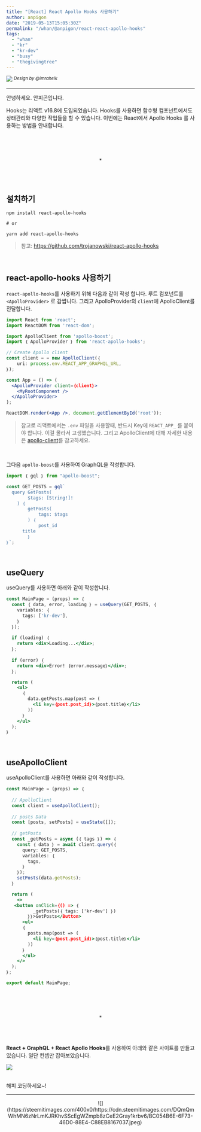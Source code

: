 ```yaml
---
title: "[React] React Apollo Hooks 사용하기"
author: anpigon
date: "2019-05-13T15:05:30Z"
permalink: "/whan/@anpigon/react-react-apollo-hooks"
tags:
  - "whan"
  - "kr"
  - "kr-dev"
  - "busy"
  - "thegivingtree"
---
```

![](https://steemitimages.com/0x0/https://cdn.steemitimages.com/DQmXtBYt3kXFAhrVjuGUGa5TQrgUZ2nL8npNsg67WYqZQ57/11A557AA-ADD4-484C-AD9E-FCD37D09C38B.jpeg)
<sup>*Design by &#64;&#105;mrahelk*</sup>
***

안녕하세요. 안피곤입니다.

Hooks는 리액트 v16.8에 도입되었습니다. Hooks를 사용하면 함수형 컴포넌트에서도 상태관리와 다양한 작업들을 할 수 있습니다. 이번에는 React에서 Apollo Hooks 를 사용하는 방법을 안내합니다.

&nbsp;

<br><center>*</center><br>

&nbsp;

## 설치하기
```
npm install react-apollo-hooks

# or

yarn add react-apollo-hooks
```
> 참고: https://github.com/trojanowski/react-apollo-hooks

&nbsp;

## react-apollo-hooks 사용하기

`react-apollo-hooks`를 사용하기 위해 다음과 같이 작성 합니다. 루트 컴포넌트를 `<ApolloProvider>` 로 감쌉니다. 그리고 ApolloProvider의 `client`에 ApolloClient를 전달합니다.

```jsx
import React from 'react';
import ReactDOM from 'react-dom';

import ApolloClient from 'apollo-boost';
import ｛ ApolloProvider ｝ from 'react-apollo-hooks';

// Create Apollo client
const client = = new ApolloClient(｛
	uri: process.env.REACT_APP_GRAPHQL_URL,
｝);

const App = () => (
  <ApolloProvider client=｛client｝>
  	<MyRootComponent />
  </ApolloProvider>
);

ReactDOM.render(<App />, document.getElementById('root'));
```

> 참고로 리액트에서는 `.env` 파일을 사용할때, 반드시 Key에 `REACT_APP_` 를 붙여야 합니다. 이걸 몰라서 고생했습니다. 그리고 ApolloClient에 대해 자세한 내용은 [apollo-client](https://github.com/apollographql/apollo-client)를 참고하세요.

&nbsp;

그다음 `apollo-boost`를 사용하여 GraphQL을 작성합니다.

```jsx
import ｛ gql ｝ from "apollo-boost";

const GET_POSTS = gql`
  query GetPosts(
		$tags: [String!]!
	) ｛
		getPosts(
			tags: $tags
		) ｛
			post_id
      title
		｝
｝`;
```

&nbsp;

## useQuery

useQuery를 사용하면 아래와 같이 작성합니다.

```jsx
const MainPage = (props) => ｛
  const ｛ data, error, loading ｝ = useQuery(GET_POSTS, ｛
    variables: ｛
      tags: ['kr-dev'],
    ｝
  ｝);
	
  if (loading) ｛
    return <div>Loading...</div>;
  ｝;
  
  if (error) ｛
    return <div>Error! ｛error.message｝</div>;
  ｝;

  return (
    <ul>
      ｛
      	data.getPosts.map(post => (
      	  <li key=｛post.post_id｝>｛post.title｝</li>
      	))
      ｝
    </ul>
  );
｝
```

&nbsp;

## useApolloClient

useApolloClient를 사용하면 아래와 같이 작성합니다.

```jsx
const MainPage = (props) => ｛
	
  // ApolloClient
  const client = useApolloClient();
	
  // posts Data
  const [posts, setPosts] = useState([]);
	
  // getPosts
  const _getPosts = async (｛ tags ｝) => ｛
    const ｛ data ｝ = await client.query(｛
      query: GET_POSTS,
      variables: ｛
        tags,
      ｝
    ｝);
    setPosts(data.getPosts);
  ｝

  return (
    <>
   <button onClick=｛() => ｛
          _getPosts(｛ tags: ['kr-dev'] ｝)
        ｝｝>GetPosts</Button>
      <ul>
      ｛
        posts.map(post => (
          <li key=｛post.post_id｝>｛post.title｝</li>
        ))
      ｝
      </ul>
    </>
  );
｝;

export default MainPage;
```

&nbsp;

<br><center>*</center><br>

&nbsp;

**React + GraphQL + React Apollo Hooks**를 사용하여 아래와 같은 사이트를 만들고 있습니다. 일단 컨셉만 잡아보았습니다.

[![](https://cdn.steemitimages.com/DQmfS8dzQgRekWMnnKi4uqJDmctpTzViC3VuS8ZtaC8ZsX7/％E1％84％89％E1％85％B3％E1％84％8F％E1％85％B3％E1％84％85％E1％85％B5％E1％86％AB％E1％84％89％E1％85％A3％E1％86％BA％202019-05-13％20％E1％84％8B％E1％85％A9％E1％84％92％E1％85％AE％201.17.31.png)](https://anpigon.github.io/steemit-community/)




<br>해피 코딩하세요~!

***

<center>![](https://steemitimages.com/400x0/https://cdn.steemitimages.com/DQmQmWhMN6zNrLmKJRKhvSScEgWZmpb8zCeE2Gray1krbv6/BC054B6E-6F73-46D0-88E4-C88EB8167037.jpeg)</center>
